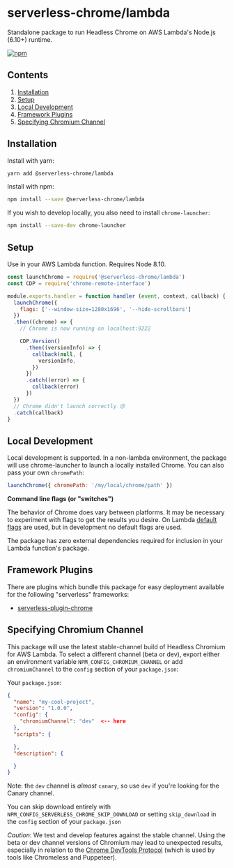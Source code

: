 # serverless-chrome/lambda

Standalone package to run Headless Chrome on AWS Lambda's Node.js (6.10+) runtime.

[![npm](https://img.shields.io/npm/v/@serverless-chrome/lambda.svg?style=flat-square)](https://www.npmjs.com/package/@serverless-chrome/lambda)


## Contents
1. [Installation](#installation)
1. [Setup](#setup)
1. [Local Development](#local-development)
1. [Framework Plugins](#framework-plugins)
1. [Specifying Chromium Channel](#specifying-chromium-channel)


## Installation
Install with yarn:

```bash
yarn add @serverless-chrome/lambda
```

Install with npm:

```bash
npm install --save @serverless-chrome/lambda
```

If you wish to develop locally, you also need to install `chrome-launcher`:

```bash
npm install --save-dev chrome-launcher
```


## Setup

Use in your AWS Lambda function. Requires Node 8.10.


```js
const launchChrome = require('@serverless-chrome/lambda')
const CDP = require('chrome-remote-interface')

module.exports.handler = function handler (event, context, callback) {
  launchChrome({
    flags: ['--window-size=1280x1696', '--hide-scrollbars']
  })
  .then((chrome) => {
    // Chrome is now running on localhost:9222

    CDP.Version()
      .then((versionInfo) => {
        callback(null, {
          versionInfo,
        })
      })
      .catch((error) => {
        callback(error)
      })
  })
  // Chrome didn't launch correctly 😢
  .catch(callback)
}
```


## Local Development

Local development is supported. In a non-lambda environment, the package will use chrome-launcher to launch a locally installed Chrome. You can also pass your own `chromePath`:

```js
launchChrome({ chromePath: '/my/local/chrome/path' })
```

**Command line flags (or "switches")**

The behavior of Chrome does vary between platforms. It may be necessary to experiment with flags to get the results you desire. On Lambda [default flags](/packages/lambda/src/flags.js) are used, but in development no default flags are used.

The package has zero external dependencies required for inclusion in your Lambda function's package.


## Framework Plugins

There are plugins which bundle this package for easy deployment available for the following "serverless" frameworks:

- [serverless-plugin-chrome](/packages/serverless-plugin)


## Specifying Chromium Channel

This package will use the latest stable-channel build of Headless Chromium for AWS Lambda. To select a different channel (beta or dev), export either an environment variable `NPM_CONFIG_CHROMIUM_CHANNEL` or add `chromiumChannel` to the `config` section of your `package.json`:

Your `package.json`:

```json
{
  "name": "my-cool-project",
  "version": "1.0.0",
  "config": {
    "chromiumChannel": "dev"  <-- here
  },
  "scripts": {

  },
  "description": {

  }
}
```

Note: the `dev` channel is _almost_ `canary`, so use `dev` if you're looking for the Canary channel.

You can skip download entirely with `NPM_CONFIG_SERVERLESS_CHROME_SKIP_DOWNLOAD` or setting `skip_download` in the `config` section of your `package.json`

_Caution_: We test and develop features against the stable channel. Using the beta or dev channel versions of Chromium may lead to unexpected results, especially in relation to the [Chrome DevTools Protocol](https://chromedevtools.github.io/devtools-protocol/tot/Emulation/) (which is used by tools like Chromeless and Puppeteer).
